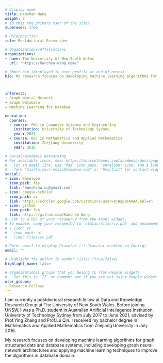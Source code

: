 ```yaml
---
# Display name
title: Hanchen Wang
weight: 2
# Is this the primary user of the site?
superuser: true

# Role/position
role: Postdoctoral Researcher

# Organizations/Affiliations
organizations:
- name: The University of New South Wales
  url: "https://hanchen-wang.com/"

# Short bio (displayed in user profile at end of posts)
bio: My research focuses on developing machine learning algorithms for graph structured data and database systems, including developing graph neural network architectures and applying machine learning techniques to improve the algorithms in database domain.



interests:
- Graph Neural Network
- Graph Database
- Machine Learning for Databse

education:
  courses:
  - course: PhD in Computer Science and Engineering
    institution: University of Technology Sydney
    year: 2021
  - course: BSc in Mathematics and Applied Mathematics
    institution: Zhejiang University
    year: 2016

# Social/Academic Networking
# For available icons, see: https://sourcethemes.com/academic/docs/page-builder/#icons
#   For an email link, use "fas" icon pack, "envelope" icon, and a link in the
#   form "mailto:your-email@example.com" or "#contact" for contact widget.
social:
- icon: envelope
  icon_pack: fas
  link: 'hanchenw.au@gmail.com'
- icon: google-scholar
  icon_pack: ai
  link: https://scholar.google.com/citations?user=8jHgBdsAAAAJ&hl=en
- icon: github
  icon_pack: fab
  link: https://github.com/Hanchen-Wang
# Link to a PDF of your resume/CV from the About widget.
# To enable, copy your resume/CV to `static/files/cv.pdf` and uncomment the lines below.
# - icon: cv
#   icon_pack: ai
#   link: files/cv.pdf

# Enter email to display Gravatar (if Gravatar enabled in Config)
email: ""

# Highlight the author in author lists? (true/false)
highlight_name: false

# Organizational groups that you belong to (for People widget)
#   Set this to `[]` or comment out if you are not using People widget.
user_groups:
- Research Fellows
---
```


I am currently a postdoctoral research fellow at Data and Knowledge Research Group at The University of New South Wales. Before joining UNSW, I was a Ph.D. student in Australian Artificial Intellegence Institution, University of Technology Sydney from July 2017 to June 2021, advised by Prof.Ying Zhang and Prof.Lu Qin. I received my bachelor degree in Mathematics and Applied Mathematics from Zhejiang University in July 2016.

My research focuses on developing machine learning algorithms for graph structured data and database systems, including developing graph neural network architectures and applying machine learning techniques to improve the algorithms in database domain.